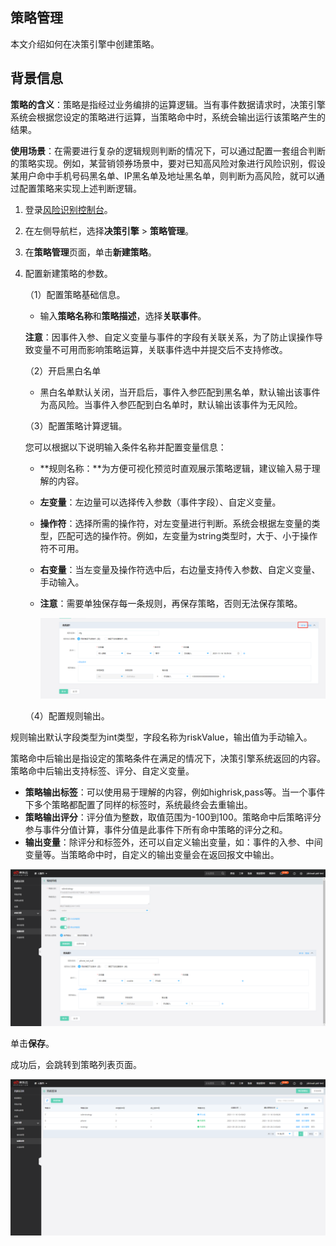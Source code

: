 ## 策略管理

本文介绍如何在决策引擎中创建策略。

## 背景信息

**策略的含义**：策略是指经过业务编排的运算逻辑。当有事件数据请求时，决策引擎系统会根据您设定的策略进行运算，当策略命中时，系统会输出运行该策略产生的结果。

**使用场景**：在需要进行复杂的逻辑规则判断的情况下，可以通过配置一套组合判断的策略实现。例如，某营销领券场景中，要对已知高风险对象进行风险识别，假设某用户命中手机号码黑名单、IP黑名单及地址黑名单，则判断为高风险，就可以通过配置策略来实现上述判断逻辑。

1. 登录[风险识别控制台](https://bri-console.jdcloud.com/fieldManagement)。

2. 在左侧导航栏，选择**决策引擎** > **策略管理**。

3. 在**策略管理**页面，单击**新建策略**。

4. 配置新建策略的参数。

   （1）配置策略基础信息。

   - 输入**策略名称**和**策略描述**，选择**关联事件**。

   **注意**：因事件入参、自定义变量与事件的字段有关联关系，为了防止误操作导致变量不可用而影响策略运算，关联事件选中并提交后不支持修改。

   （2）开启黑白名单

   - 黑白名单默认关闭，当开启后，事件入参匹配到黑名单，默认输出该事件为高风险。当事件入参匹配到白名单时，默认输出该事件为无风险。

   （3）配置策略计算逻辑。

   您可以根据以下说明输入条件名称并配置变量信息：

   - **规则名称：**为方便可视化预览时直观展示策略逻辑，建议输入易于理解的内容。

   - **左变量**：左边量可以选择传入参数（事件字段）、自定义变量。

   - **操作符**：选择所需的操作符，对左变量进行判断。系统会根据左变量的类型，匹配可选的操作符。例如，左变量为string类型时，大于、小于操作符不可用。

   - **右变量**：当左变量及操作符选中后，右边量支持传入参数、自定义变量、手动输入。

   - **注意**：需要单独保存每一条规则，再保存策略，否则无法保存策略。

     ![image](../../../../image/Risk-Detection/savestrategy.png)

   （4）配置规则输出。

​              规则输出默认字段类型为int类型，字段名称为riskValue，输出值为手动输入。

​              策略命中后输出是指设定的策略条件在满足的情况下，决策引擎系统返回的内容。策略命中后输出支持标签、评分、自定义变量。

- **策略输出标签**：可以使用易于理解的内容，例如highrisk,pass等。当一个事件下多个策略都配置了同样的标签时，系统最终会去重输出。
- **策略输出评分**：评分值为整数，取值范围为-100到100。策略命中后策略评分参与事件分值计算，事件分值是此事件下所有命中策略的评分之和。
- **输出变量**：除评分和标签外，还可以自定义输出变量，如：事件的入参、中间变量等。当策略命中时，自定义的输出变量会在返回报文中输出。

![image](../../../../image/Risk-Detection/addstrategy.png)

单击**保存**。

成功后，会跳转到策略列表页面。

![image](../../../../image/Risk-Detection/strategylist.png)
